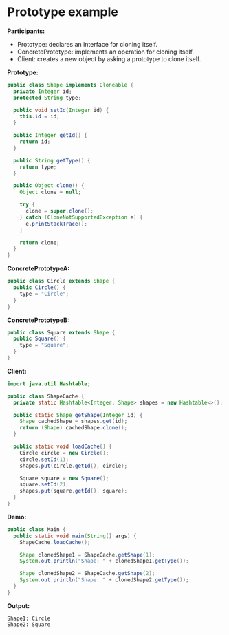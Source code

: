# Prototype example

**Participants:**

* Prototype: declares an interface for cloning itself.
* ConcretePrototype: implements an operation for cloning itself.
* Client: creates a new object by asking a prototype to clone itself.

**Prototype:**

  ```java
  public class Shape implements Cloneable {
    private Integer id;
    protected String type;

    public void setId(Integer id) {
      this.id = id;
    }

    public Integer getId() {
      return id;
    }

    public String getType() {
      return type;
    }

    public Object clone() {
      Object clone = null;

      try {
        clone = super.clone();
      } catch (CloneNotSupportedException e) {
        e.printStackTrace();
      }

      return clone;
    }
  }
  ```
  
**ConcretePrototypeA:**

  ```java
  public class Circle extends Shape {
    public Circle() {
      type = "Circle";
    }
  }
  ```

**ConcretePrototypeB:**

  ```java
  public class Square extends Shape {
    public Square() {
      type = "Square";
    }
  }
  ```
  
**Client:**

  ```java
  import java.util.Hashtable;

  public class ShapeCache {
    private static Hashtable<Integer, Shape> shapes = new Hashtable<>();

    public static Shape getShape(Integer id) {
      Shape cachedShape = shapes.get(id);
      return (Shape) cachedShape.clone();
    }

    public static void loadCache() {
      Circle circle = new Circle();
      circle.setId(1);
      shapes.put(circle.getId(), circle);

      Square square = new Square();
      square.setId(2);
      shapes.put(square.getId(), square);
    }
  }
  ```
  
**Demo:**

  ```java
  public class Main {
    public static void main(String[] args) {
      ShapeCache.loadCache();

      Shape clonedShape1 = ShapeCache.getShape(1);
      System.out.println("Shape: " + clonedShape1.getType());

      Shape clonedShape2 = ShapeCache.getShape(2);
      System.out.println("Shape: " + clonedShape2.getType());
    }
  }
  ```
  
**Output:**

  ```
  Shape1: Circle
  Shape2: Square
  ```